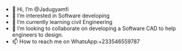 - 👋 Hi, I’m @Jadugyamfi
- 👀 I’m interested in Software developing 
- 🌱 I’m currently learning civil Engineering 
- 💞️ I’m looking to collaborate on developing a Software CAD to help engineers to design.
- 📫 How to reach me on WhatsApp:+233546559787

<!---
Jadugyamfi/Jadugyamfi is a ✨ special ✨ repository because its `README.md` (this file) appears on your GitHub profile.
You can click the Preview link to take a look at your changes.
--->
